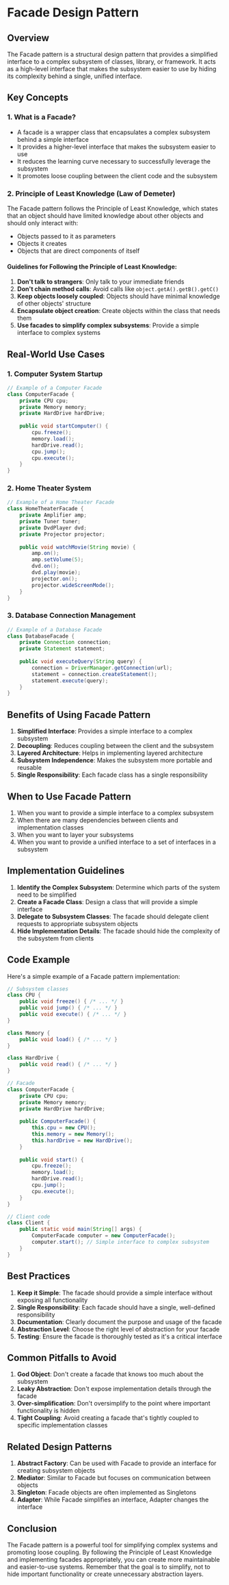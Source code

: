 # Facade Design Pattern

## Overview
The Facade pattern is a structural design pattern that provides a simplified interface to a complex subsystem of classes, library, or framework. It acts as a high-level interface that makes the subsystem easier to use by hiding its complexity behind a single, unified interface.

## Key Concepts

### 1. What is a Facade?
- A facade is a wrapper class that encapsulates a complex subsystem behind a simple interface
- It provides a higher-level interface that makes the subsystem easier to use
- It reduces the learning curve necessary to successfully leverage the subsystem
- It promotes loose coupling between the client code and the subsystem

### 2. Principle of Least Knowledge (Law of Demeter)
The Facade pattern follows the Principle of Least Knowledge, which states that an object should have limited knowledge about other objects and should only interact with:
- Objects passed to it as parameters
- Objects it creates
- Objects that are direct components of itself

#### Guidelines for Following the Principle of Least Knowledge:
1. **Don't talk to strangers**: Only talk to your immediate friends
2. **Don't chain method calls**: Avoid calls like `object.getA().getB().getC()`
3. **Keep objects loosely coupled**: Objects should have minimal knowledge of other objects' structure
4. **Encapsulate object creation**: Create objects within the class that needs them
5. **Use facades to simplify complex subsystems**: Provide a simple interface to complex systems

## Real-World Use Cases

### 1. Computer System Startup
```java
// Example of a Computer Facade
class ComputerFacade {
    private CPU cpu;
    private Memory memory;
    private HardDrive hardDrive;
    
    public void startComputer() {
        cpu.freeze();
        memory.load();
        hardDrive.read();
        cpu.jump();
        cpu.execute();
    }
}
```

### 2. Home Theater System
```java
// Example of a Home Theater Facade
class HomeTheaterFacade {
    private Amplifier amp;
    private Tuner tuner;
    private DvdPlayer dvd;
    private Projector projector;
    
    public void watchMovie(String movie) {
        amp.on();
        amp.setVolume(5);
        dvd.on();
        dvd.play(movie);
        projector.on();
        projector.wideScreenMode();
    }
}
```

### 3. Database Connection Management
```java
// Example of a Database Facade
class DatabaseFacade {
    private Connection connection;
    private Statement statement;
    
    public void executeQuery(String query) {
        connection = DriverManager.getConnection(url);
        statement = connection.createStatement();
        statement.execute(query);
    }
}
```

## Benefits of Using Facade Pattern

1. **Simplified Interface**: Provides a simple interface to a complex subsystem
2. **Decoupling**: Reduces coupling between the client and the subsystem
3. **Layered Architecture**: Helps in implementing layered architecture
4. **Subsystem Independence**: Makes the subsystem more portable and reusable
5. **Single Responsibility**: Each facade class has a single responsibility

## When to Use Facade Pattern

1. When you want to provide a simple interface to a complex subsystem
2. When there are many dependencies between clients and implementation classes
3. When you want to layer your subsystems
4. When you want to provide a unified interface to a set of interfaces in a subsystem

## Implementation Guidelines

1. **Identify the Complex Subsystem**: Determine which parts of the system need to be simplified
2. **Create a Facade Class**: Design a class that will provide a simple interface
3. **Delegate to Subsystem Classes**: The facade should delegate client requests to appropriate subsystem objects
4. **Hide Implementation Details**: The facade should hide the complexity of the subsystem from clients

## Code Example
Here's a simple example of a Facade pattern implementation:

```java
// Subsystem classes
class CPU {
    public void freeze() { /* ... */ }
    public void jump() { /* ... */ }
    public void execute() { /* ... */ }
}

class Memory {
    public void load() { /* ... */ }
}

class HardDrive {
    public void read() { /* ... */ }
}

// Facade
class ComputerFacade {
    private CPU cpu;
    private Memory memory;
    private HardDrive hardDrive;
    
    public ComputerFacade() {
        this.cpu = new CPU();
        this.memory = new Memory();
        this.hardDrive = new HardDrive();
    }
    
    public void start() {
        cpu.freeze();
        memory.load();
        hardDrive.read();
        cpu.jump();
        cpu.execute();
    }
}

// Client code
class Client {
    public static void main(String[] args) {
        ComputerFacade computer = new ComputerFacade();
        computer.start(); // Simple interface to complex subsystem
    }
}
```

## Best Practices

1. **Keep it Simple**: The facade should provide a simple interface without exposing all functionality
2. **Single Responsibility**: Each facade should have a single, well-defined responsibility
3. **Documentation**: Clearly document the purpose and usage of the facade
4. **Abstraction Level**: Choose the right level of abstraction for your facade
5. **Testing**: Ensure the facade is thoroughly tested as it's a critical interface

## Common Pitfalls to Avoid

1. **God Object**: Don't create a facade that knows too much about the subsystem
2. **Leaky Abstraction**: Don't expose implementation details through the facade
3. **Over-simplification**: Don't oversimplify to the point where important functionality is hidden
4. **Tight Coupling**: Avoid creating a facade that's tightly coupled to specific implementation classes

## Related Design Patterns

1. **Abstract Factory**: Can be used with Facade to provide an interface for creating subsystem objects
2. **Mediator**: Similar to Facade but focuses on communication between objects
3. **Singleton**: Facade objects are often implemented as Singletons
4. **Adapter**: While Facade simplifies an interface, Adapter changes the interface

## Conclusion
The Facade pattern is a powerful tool for simplifying complex systems and promoting loose coupling. By following the Principle of Least Knowledge and implementing facades appropriately, you can create more maintainable and easier-to-use systems. Remember that the goal is to simplify, not to hide important functionality or create unnecessary abstraction layers.
